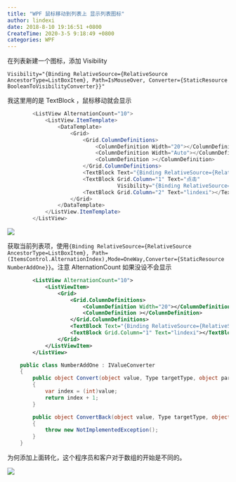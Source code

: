 ```yaml
---
title: "WPF 鼠标移动到列表上 显示列表图标"
author: lindexi
date: 2018-8-10 19:16:51 +0800
CreateTime: 2020-3-5 9:18:49 +0800
categories: WPF
---
```



<!--more-->



<div id="toc"></div>

在列表新建一个图标，添加 Visibility

`Visibility="{Binding RelativeSource={RelativeSource AncestorType=ListBoxItem}, Path=IsMouseOver, Converter={StaticResource BooleanToVisibilityConverter}}"`

我这里用的是 TextBlock ，鼠标移动就会显示

```csharp
        <ListView AlternationCount="10">
            <ListView.ItemTemplate>
                <DataTemplate>
                    <Grid>
                        <Grid.ColumnDefinitions>
                            <ColumnDefinition Width="20"></ColumnDefinition>
                            <ColumnDefinition Width="Auto"></ColumnDefinition>
                            <ColumnDefinition ></ColumnDefinition>
                        </Grid.ColumnDefinitions>
                        <TextBlock Text="{Binding RelativeSource={RelativeSource AncestorType=ListBoxItem}, Path=(ItemsControl.AlternationIndex),Mode=OneWay,Converter={StaticResource NumberAddOne}}"></TextBlock>
                        <TextBlock Grid.Column="1" Text="点击"
                                   Visibility="{Binding RelativeSource={RelativeSource AncestorType=ListBoxItem}, Path=IsMouseOver, Converter={StaticResource BooleanToVisibilityConverter}}"></TextBlock>
                        <TextBlock Grid.Column="2" Text="lindexi"></TextBlock>
                    </Grid>
                </DataTemplate>
            </ListView.ItemTemplate>
        </ListView>
```


![](http://image.acmx.xyz/%E9%BC%A0%E6%A0%87%E7%A7%BB%E5%8A%A8%E5%88%B0%E5%88%97%E8%A1%A8%E4%B8%8A.gif)

获取当前列表项，使用`{Binding RelativeSource={RelativeSource AncestorType=ListBoxItem}, Path=(ItemsControl.AlternationIndex),Mode=OneWay,Converter={StaticResource NumberAddOne}}`。注意 AlternationCount 如果没设不会显示


```xml
        <ListView AlternationCount="10">
            <ListViewItem>
                <Grid>
                    <Grid.ColumnDefinitions>
                        <ColumnDefinition Width="20"></ColumnDefinition>
                        <ColumnDefinition ></ColumnDefinition>
                    </Grid.ColumnDefinitions>
                    <TextBlock Text="{Binding RelativeSource={RelativeSource AncestorType=ListBoxItem}, Path=(ItemsControl.AlternationIndex),Mode=OneWay,Converter={StaticResource NumberAddOne}}"></TextBlock>
                    <TextBlock Grid.Column="1" Text="lindexi"></TextBlock>
                </Grid>
            </ListViewItem>
        </ListView>

```


```csharp
    public class NumberAddOne : IValueConverter
    {
        public object Convert(object value, Type targetType, object parameter, CultureInfo culture)
        {
            var index = (int)value;
            return index + 1;
        }

        public object ConvertBack(object value, Type targetType, object parameter, CultureInfo culture)
        {
            throw new NotImplementedException();
        }
    }
```

为何添加上面转化，这个程序员和客户对于数组的开始是不同的。

![](http://image.acmx.xyz/90d81d04-5aeb-42a3-adc2-8bc3f0d458b1201722210250.jpg)


<!-- for(var i = 57;i>0;i--)
{
    document.getElementById('msg'+i).checked = true; 
} -->

